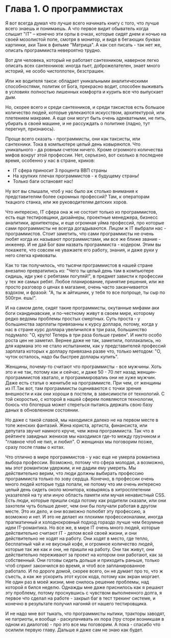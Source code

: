# Глава 1. О программистах

Я вот всегда думал что лучше всего начинать книгу с того, что лучше всего знаешь и понимаешь. А что первое видит обыватель когда слышит "IT" – конечно эти орлы в очках, которые сидят днем и ночью на своей мозолистой попе, смотря в монитор, и видя в бегающих буквах картинки, аки Танк в фильме "Матрица". А как сел писать - так нет же, описать программиста невероятно трудно.

Вот для человека, который не работает сантехником, наверное легко описать всех сантехников: иногда пьет, доброжелателен, знает много историй, не особо чистоплотен, безстрашен. 

Или же водителя такси: обладает уникальными аналитическими способностями, политик от Бога, прекрасно водит, способен выживать в условиях полностью лишенных комфорта и курить все что выпускает дым.

Но, скорее всего и среди сантехников, и среди таксистов есть большое количество людей, которые увлекаются искусством, архитектурой, или плетением макраме. А еще они могут быть очень адекватными, не пить, убирать в своей машине, и не рассуждать о политике (ладно, тут перегнул, признаюсь).

Проще всего сказать - программисты, они как таксисты, или сантехники. Тока в компьютере целый день ковыряются. Что уникального - да ровным счетом ничего. Кроме огромного количества мифов вокруг этой профессии. Нет, серъезно, вот сколько в последнее время, особенно у нас в стране, криков:

* IT сфера приносит 3 процента ВВП страны 
* На хрупких плечах программистов - к будущему страны!
* Только баги остановят нас!
 
Ну вот вы слышали, чтоб у нас было аж столько внимания к представителям более скромных профессий? Там, к операторам ткацкого станка, или же руководителям детских хоров.

Что интересно, IT сфера она ж не состоит только из программистов, есть еще тестировщики, дизайнеры, проектные менеджера, бизнесс аналитики, архитекторы, и еще огромная уйма профессий, про которые сами программисты не всегда догадываются. Лицом ж IT выбрали нас - программистов. Стоит заметить, что сами программисты не очень любят когда их называют программистами, им все же ближе звание - инженер. И не дай Бог вам назвать программиста - кодером. Этим вы покажете, что совсем не уважаете его работу, знания, и даже руки у него слегка кривоваты.

Как то так получилось, что тысячи программистов в нашей стране внезапно превратились из: "Чего ты целый день там в компьютере сидишь, иди уже с ребятами погуляй!", в предмет зависти к профессии у тех же самых ребят. Любое планирование, принятие решения, или же просто разговор о ценах в магазине, очень часто заканчивается вздохом, и фразой: "А, ты ж айтишник, у тебя то все попроще, ты сыр по 500грн. ешь!". 

И на самом деле, сидят такие программисты, окутанные мифами аки боги скандинавские, и по-честному живут в своем мире, которому редко ведомы проблемы простых смертных. Суть проста - у большинства зарплаты привязанны к курсу доллара, потому, когда у нас в стране курс доллара увеличился в три раза, большинство подумало: "О, круто! Теперь в три раза больше гривен". И никто особо роста цен не заметил. Вернее даже не так, заметили, поплакались, но для кармана это не стало испытанием, как у представителей профессий зарплата которых к доллару привязана разве что, только методом: "О, чуток осталось, надо бы быстрее доллары купить". 

Женщины, почему-то считают что программисты - все мужчины. Хоть это и не так, потому как и сейчас, и даже 50 - 70 лет назад женщин-программистов хватало, и программировалиь они не хуже мужчин. Даже есть статья о женитьбе на программисте. При чем, от женщины из IT.Так вот, там программисты оцениваются с точки зрения внешности и как они хороши в постели, в зависимости от технологий. С той скоростью, с которой в нашей сферем появляются технологии, боюсь что блогерша может стереться пытаясь держать свою базу даных в обновленном состоянии. 

Но даже с такой славой, мы находимся далеко не на первом месте в топе женских фантазий. Жена юриста, артиста, финансиста, или депутата звучит намного круче, чем жена программиста. Так что в рейтинге завидных женихов мы находимся где-то между грузчиком и "главное чтоб не пил, и любил". О женщинах мы поговорим позже, сразу после главы о котах. 

Что отлично в мире программистов - у нас еще не умерла романтика выбора профессии. Возможно, потому что сфера молодая, а возможно, мы этот романтизм удержим, и не дадим ему умереть. Мы действительно верим, что люди должны выбирать профессию программиста только по зову сердца. Конечно, в профессии очень много людей которые туда попали, не потому что им очень интересно целый день сидеть около монитора, ковыряясь в хитросплетении указателей на ту или иную облаcть памяти или мучая ненавистный CSS. Есть люди, которые пришли сюда потому как родители сказали, или они захотели чуть больше денег, чем они бы получали работая в другом месте. Это их дело, и они возможно полюбят эту профессию, а возможно и нет. И это не делает их плохими профессионалами, иногда прагматичный и холоднокровный подход гораздо лучше чем безумные идеи IT-романтика. Но все же, в мире IT очень много людей, которые действительно считают IT - делом всей своей жизни, и они действительно не ходят на работу. Они ходят в место, где тепло, бесплатный чай и не вкусный кофе, и огромное количество людей, которые так же как и они, не пришли на работу. Они так живут, они действительно переживают за проект на котором они работают, как за собственный. Они готовы сидеть дольше и приходить раньше, только чтоб спринт закончился во время, и чтоб все запланированное работало. И по дороге домой, скорее всего, он не думает про то, что ж съесть, а как же ускорить этот кусок кода, потому как экран моргает. Не один раз в моей жизни, мне снилось решение проблемы, над которой я бился неделю. Однажды мне даже приснилось как я решают эту проблему, потому проснувшись с чувством выполненного долга, я первое что сделал на работе - закрыл баг в тест трекинг системе, и конечно в результате получил нагоняй от нашего тестировщика. 

И не надо мне вот тыкать, что программисты нытики, тракторы заводят, не патриоты, и вообще - раскулачивать их пора (тру стори возникшая в одном из диалогов) - про это все мы поговорим. А пока - спасибо что осилили первую главу. Дальше я даже сам не знаю как будет. 








